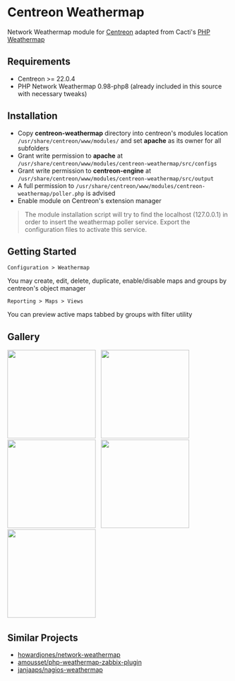 # Centreon Weathermap
Network Weathermap module for [Centreon](https://github.com/centreon/centreon) adapted from Cacti's [PHP Weathermap](http://www.network-weathermap.com)

## Requirements
* Centreon >= 22.0.4
* PHP Network Weathermap 0.98-php8 (already included in this source with necessary tweaks)

## Installation
* Copy **centreon-weathermap** directory into centreon's modules location `/usr/share/centreon/www/modules/` and set **apache** as its owner for all subfolders
* Grant write permission to **apache** at `/usr/share/centreon/www/modules/centreon-weathermap/src/configs`
* Grant write permission to **centreon-engine** at `/usr/share/centreon/www/modules/centreon-weathermap/src/output`
* A full permission to `/usr/share/centreon/www/modules/centreon-weathermap/poller.php` is advised
* Enable module on Centreon's extension manager

> The module installation script will try to find the localhost (127.0.0.1) in order to insert the weathermap poller service. Export the configuration files to activate this service.

## Getting Started
```
Configuration > Weathermap
```
You may create, edit, delete, duplicate, enable/disable maps and groups by centreon's object manager
```
Reporting > Maps > Views
```
You can preview active maps tabbed by groups with filter utility

## Gallery

<img src='https://user-images.githubusercontent.com/25208457/190007848-092daa65-9eba-4e92-adbe-887f930c1921.png' height=200> &nbsp;
<img src='https://user-images.githubusercontent.com/25208457/190008969-2b45fcf3-0c57-4821-a310-bd122abc9be0.png' height=200> &nbsp;
<img src='https://user-images.githubusercontent.com/25208457/190010041-3cfa8c65-ef72-418f-b411-7a486e6866dc.png' height=200> &nbsp;
<img src='https://user-images.githubusercontent.com/25208457/190010566-123ceb74-732c-4a10-9a73-cf1a57ec32bd.png' height=200> &nbsp;
<img src='https://user-images.githubusercontent.com/25208457/190011758-240b4aef-dea5-41f5-be01-96293962892a.png' height=200> &nbsp;

## Similar Projects
* [howardjones/network-weathermap](https://github.com/howardjones/network-weathermap)
* [amousset/php-weathermap-zabbix-plugin](https://github.com/amousset/php-weathermap-zabbix-plugin)
* [janjaaps/nagios-weathermap](https://github.com/janjaaps/nagios-weathermap)
